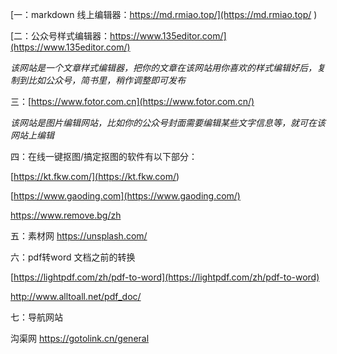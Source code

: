 [一：markdown 线上编辑器：https://md.rmiao.top/](https://md.rmiao.top/ )

[二：公众号样式编辑器：https://www.135editor.com/](https://www.135editor.com/)

*该网站是一个文章样式编辑器，把你的文章在该网站用你喜欢的样式编辑好后，复制到比如公众号，简书里，稍作调整即可发布*

三：[https://www.fotor.com.cn](https://www.fotor.com.cn/)

*该网站是图片编辑网站，比如你的公众号封面需要编辑某些文字信息等，就可在该网站上编辑*

四：在线一键抠图/搞定抠图的软件有以下部分：

[https://kt.fkw.com/](<https://kt.fkw.com/>)

[https://www.gaoding.com](https://www.gaoding.com/)

<https://www.remove.bg/zh>

五：素材网 https://unsplash.com/

六：pdf转word  文档之前的转换

[https://lightpdf.com/zh/pdf-to-word](https://lightpdf.com/zh/pdf-to-word)

<http://www.alltoall.net/pdf_doc/>

七：导航网站

沟渠网 https://gotolink.cn/general

